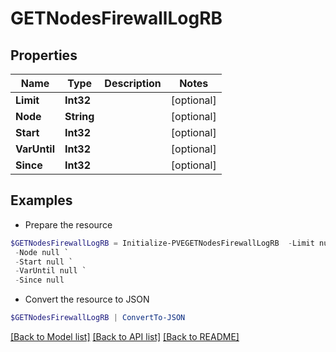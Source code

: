 # GETNodesFirewallLogRB
## Properties

Name | Type | Description | Notes
------------ | ------------- | ------------- | -------------
**Limit** | **Int32** |  | [optional] 
**Node** | **String** |  | [optional] 
**Start** | **Int32** |  | [optional] 
**VarUntil** | **Int32** |  | [optional] 
**Since** | **Int32** |  | [optional] 

## Examples

- Prepare the resource
```powershell
$GETNodesFirewallLogRB = Initialize-PVEGETNodesFirewallLogRB  -Limit null `
 -Node null `
 -Start null `
 -VarUntil null `
 -Since null
```

- Convert the resource to JSON
```powershell
$GETNodesFirewallLogRB | ConvertTo-JSON
```

[[Back to Model list]](../README.md#documentation-for-models) [[Back to API list]](../README.md#documentation-for-api-endpoints) [[Back to README]](../README.md)

